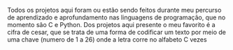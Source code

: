 Todos os projetos aqui foram ou estão sendo feitos durante meu percurso de aprendizado e aprofundamento nas linguagens de programação, que no momento são C e Python.
Dos projetos aqui presente o meu favorito é a cifra de cesar, que se trata de uma forma de codificar um texto por meio de uma chave (numero de 1 a 26) onde a letra corre no alfabeto C vezes

